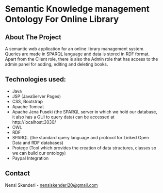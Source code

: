 # Semantic Knowledge management Ontology For Online Library

## About The Project

A semantic web application for an online library management system. 
Queries are made in SPARQL language and data is stored in RDF format.
Apart from the Client role, there is also the Admin role that has access 
to the admin panel for adding, editing and deleting books.

## Technologies used: 

  * Java
  * JSP (JavaServer Pages)
  * CSS, Bootstrap
  * Apache Tomcat
  * Apache Jena Fuseki (the SPARQL server in which we hold our database, it also has a GUI to query data)
    can be accessed at http://localhost:3030/
  * OWL
  * RDF
  * SPARQL (the standard query language and protocol for Linked Open Data and RDF databases)
  * Protege (Tool which provides the creation of data structures, classes so we can build our ontology)
  * Paypal Integration
  
## Contact 
Nensi Skenderi - nensiskenderi20@gmail.com

  
